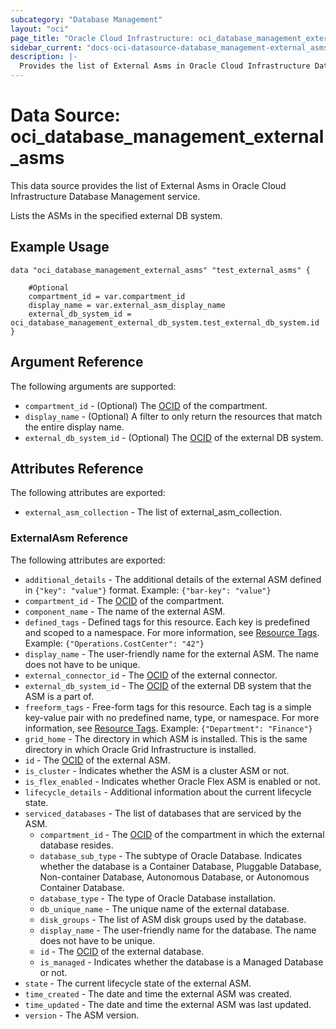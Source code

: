 ```yaml
---
subcategory: "Database Management"
layout: "oci"
page_title: "Oracle Cloud Infrastructure: oci_database_management_external_asms"
sidebar_current: "docs-oci-datasource-database_management-external_asms"
description: |-
  Provides the list of External Asms in Oracle Cloud Infrastructure Database Management service
---
```


# Data Source: oci_database_management_external_asms
This data source provides the list of External Asms in Oracle Cloud Infrastructure Database Management service.

Lists the ASMs in the specified external DB system.

## Example Usage

```hcl
data "oci_database_management_external_asms" "test_external_asms" {

	#Optional
	compartment_id = var.compartment_id
	display_name = var.external_asm_display_name
	external_db_system_id = oci_database_management_external_db_system.test_external_db_system.id
}
```

## Argument Reference

The following arguments are supported:

* `compartment_id` - (Optional) The [OCID](https://docs.cloud.oracle.com/iaas/Content/General/Concepts/identifiers.htm) of the compartment.
* `display_name` - (Optional) A filter to only return the resources that match the entire display name.
* `external_db_system_id` - (Optional) The [OCID](https://docs.cloud.oracle.com/iaas/Content/General/Concepts/identifiers.htm) of the external DB system.


## Attributes Reference

The following attributes are exported:

* `external_asm_collection` - The list of external_asm_collection.

### ExternalAsm Reference

The following attributes are exported:

* `additional_details` - The additional details of the external ASM defined in `{"key": "value"}` format. Example: `{"bar-key": "value"}` 
* `compartment_id` - The [OCID](https://docs.cloud.oracle.com/iaas/Content/General/Concepts/identifiers.htm) of the compartment.
* `component_name` - The name of the external ASM.
* `defined_tags` - Defined tags for this resource. Each key is predefined and scoped to a namespace. For more information, see [Resource Tags](https://docs.cloud.oracle.com/iaas/Content/General/Concepts/resourcetags.htm). Example: `{"Operations.CostCenter": "42"}` 
* `display_name` - The user-friendly name for the external ASM. The name does not have to be unique.
* `external_connector_id` - The [OCID](https://docs.cloud.oracle.com/iaas/Content/General/Concepts/identifiers.htm) of the external connector.
* `external_db_system_id` - The [OCID](https://docs.cloud.oracle.com/iaas/Content/General/Concepts/identifiers.htm) of the external DB system that the ASM is a part of.
* `freeform_tags` - Free-form tags for this resource. Each tag is a simple key-value pair with no predefined name, type, or namespace. For more information, see [Resource Tags](https://docs.cloud.oracle.com/iaas/Content/General/Concepts/resourcetags.htm). Example: `{"Department": "Finance"}` 
* `grid_home` - The directory in which ASM is installed. This is the same directory in which Oracle Grid Infrastructure is installed.
* `id` - The [OCID](https://docs.cloud.oracle.com/iaas/Content/General/Concepts/identifiers.htm) of the external ASM.
* `is_cluster` - Indicates whether the ASM is a cluster ASM or not.
* `is_flex_enabled` - Indicates whether Oracle Flex ASM is enabled or not.
* `lifecycle_details` - Additional information about the current lifecycle state.
* `serviced_databases` - The list of databases that are serviced by the ASM.
	* `compartment_id` - The [OCID](https://docs.cloud.oracle.com/iaas/Content/General/Concepts/identifiers.htm) of the compartment in which the external database resides.
	* `database_sub_type` - The subtype of Oracle Database. Indicates whether the database is a Container Database, Pluggable Database, Non-container Database, Autonomous Database, or Autonomous Container Database. 
	* `database_type` - The type of Oracle Database installation.
	* `db_unique_name` - The unique name of the external database.
	* `disk_groups` - The list of ASM disk groups used by the database.
	* `display_name` - The user-friendly name for the database. The name does not have to be unique.
	* `id` - The [OCID](https://docs.cloud.oracle.com/iaas/Content/General/Concepts/identifiers.htm) of the external database.
	* `is_managed` - Indicates whether the database is a Managed Database or not.
* `state` - The current lifecycle state of the external ASM.
* `time_created` - The date and time the external ASM was created.
* `time_updated` - The date and time the external ASM was last updated.
* `version` - The ASM version.

